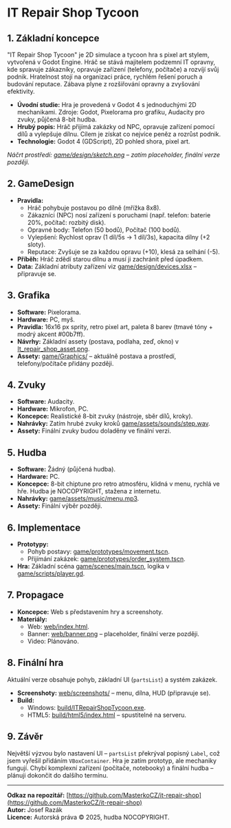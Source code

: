 # IT Repair Shop Tycoon

## 1. Základní koncepce
"IT Repair Shop Tycoon" je 2D simulace a tycoon hra s pixel art stylem, vytvořená v Godot Engine. Hráč se stává majitelem podzemní IT opravny, kde spravuje zákazníky, opravuje zařízení (telefony, počítače) a rozvíjí svůj podnik. Hratelnost stojí na organizaci práce, rychlém řešení poruch a budování reputace. Zábava plyne z rozšiřování opravny a zvyšování efektivity.

- **Úvodní studie:** Hra je provedená v Godot 4 s jednoduchými 2D mechanikami. Zdroje: Godot, Pixelorama pro grafiku, Audacity pro zvuky, půjčená 8-bit hudba.
- **Hrubý popis:** Hráč přijímá zakázky od NPC, opravuje zařízení pomocí dílů a vylepšuje dílnu. Cílem je získat co nejvíce peněz a rozrůst podnik.
- **Technologie:** Godot 4 (GDScript), 2D pohled shora, pixel art.

*Náčrt prostředí: [game/design/sketch.png](game/design/sketch.png) – zatím placeholder, finální verze později.*

## 2. GameDesign
- **Pravidla:**
  - Hráč pohybuje postavou po dílně (mřížka 8x8).
  - Zákazníci (NPC) nosí zařízení s poruchami (např. telefon: baterie 20%, počítač: rozbitý disk).
  - Opravné body: Telefon (50 bodů), Počítač (100 bodů).
  - Vylepšení: Rychlost oprav (1 díl/5s → 1 díl/3s), kapacita dílny (+2 sloty).
  - Reputace: Zvyšuje se za každou opravu (+10), klesá za selhání (-5).
- **Příběh:** Hráč zdědí starou dílnu a musí ji zachránit před úpadkem.
- **Data:** Základní atributy zařízení viz [game/design/devices.xlsx](game/design/devices.xlsx) – připravuje se.

## 3. Grafika
- **Software:** Pixelorama.
- **Hardware:** PC, myš.
- **Pravidla:** 16x16 px sprity, retro pixel art, paleta 8 barev (tmavé tóny + modrý akcent #00b7ff).
- **Návrhy:** Základní assety (postava, podlaha, zeď, okno) v [It_repair_shop_asset.png](It_repair_shop_asset.png).
- **Assety:** [game/Graphics/](https://github.com/MasterkoCZ/it-repair-shop/tree/main/Graphics) – aktuálně postava a prostředí, telefony/počítače přidány později.

## 4. Zvuky
- **Software:** Audacity.
- **Hardware:** Mikrofon, PC.
- **Koncepce:** Realistické 8-bit zvuky (nástroje, sběr dílů, kroky).
- **Nahrávky:** Zatím hrubé zvuky kroků [game/assets/sounds/step.wav](game/assets/sounds/step.wav).
- **Assety:** Finální zvuky budou doladěny ve finální verzi.

## 5. Hudba
- **Software:** Žádný (půjčená hudba).
- **Hardware:** PC.
- **Koncepce:** 8-bit chiptune pro retro atmosféru, klidná v menu, rychlá ve hře. Hudba je NOCOPYRIGHT, stažena z internetu.
- **Nahrávky:** [game/assets/music/menu.mp3](game/assets/music/menu.mp3).
- **Assety:** Finální výběr později.

## 6. Implementace
- **Prototypy:**
  - Pohyb postavy: [game/prototypes/movement.tscn](game/prototypes/movement.tscn).
  - Přijímání zakázek: [game/prototypes/order_system.tscn](game/prototypes/order_system.tscn).
- **Hra:** Základní scéna [game/scenes/main.tscn](game/scenes/main.tscn), logika v [game/scripts/player.gd](game/scripts/player.gd).

## 7. Propagace
- **Koncepce:** Web s představením hry a screenshoty.
- **Materiály:**
  - Web: [web/index.html](web/index.html).
  - Banner: [web/banner.png](web/banner.png) – placeholder, finální verze později.
  - Video: Plánováno.

## 8. Finální hra
Aktuální verze obsahuje pohyb, základní UI (`partsList`) a systém zakázek.  
- **Screenshoty:** [web/screenshots/](web/screenshots/) – menu, dílna, HUD (připravuje se).
- **Build:**
  - Windows: [build/ITRepairShopTycoon.exe](build/ITRepairShopTycoon.exe).
  - HTML5: [build/html5/index.html](build/html5/index.html) – spustitelné na serveru.

## 9. Závěr
Největší výzvou bylo nastavení UI – `partsList` překrýval popisný `Label`, což jsem vyřešil přidáním `VBoxContainer`. Hra je zatím prototyp, ale mechaniky fungují. Chybí komplexní zařízení (počítače, notebooky) a finální hudba – plánuji dokončit do dalšího termínu.

---

**Odkaz na repozitář:** [https://github.com/MasterkoCZ/it-repair-shop](https://github.com/MasterkoCZ/it-repair-shop)  
**Autor:** Josef Razák  
**Licence:** Autorská práva © 2025, hudba NOCOPYRIGHT.
